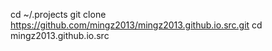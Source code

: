 cd ~/.projects
git clone https://github.com/mingz2013/mingz2013.github.io.src.git
cd mingz2013.github.io.src
